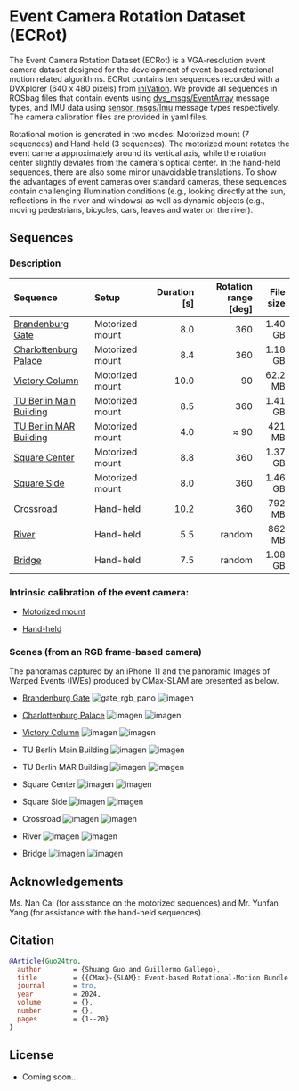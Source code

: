 # Event Camera Rotation Dataset (ECRot)
The Event Camera Rotation Dataset (ECRot) is a VGA-resolution event camera dataset designed for the development of event-based rotational motion related algorithms. ECRot contains ten sequences recorded with a DVXplorer (640 x 480 pixels) from [iniVation](https://inivation.com/). We provide all sequences in ROSbag files that contain events using [dvs_msgs/EventArray](https://github.com/uzh-rpg/rpg_dvs_ros/blob/master/dvs_msgs/msg/EventArray.msg) message types, and IMU data using [sensor_msgs/Imu](http://docs.ros.org/en/api/sensor_msgs/html/msg/Imu.html) message types respectively. The camera calibration files are provided in yaml files.

Rotational motion is generated in two modes: Motorized mount (7 sequences) and Hand-held (3 sequences). The motorized mount rotates the event camera approximately around its vertical axis, while the rotation center slightly deviates from the camera's optical center. In the hand-held sequences, there are also some minor unavoidable translations. To show the advantages of event cameras over standard cameras, these sequences contain challenging illumination conditions (e.g., looking directly at the sun, reflections in the river and windows) as well as dynamic objects (e.g., moving pedestrians, bicycles, cars, leaves and water on the river).

<!-- An event camera dataset for rotational motion study

## News

- TODO -->


## Sequences

### Description

| Sequence | Setup | Duration [s] | Rotation range [deg] | File size |
| :-----| :-----| ----: | ----: | ----: |
| [Brandenburg Gate](https://drive.google.com/drive/folders/1k8C2ngoSKyy9yZOoFwEZWAGs2Utygz5Z?usp=share_link) | Motorized mount | 8.0 | 360 | 1.40 GB |
| [Charlottenburg Palace](https://drive.google.com/drive/folders/1_1tGqoZB4BnVk4Vt4OnlNTCKV4oXzWw1?usp=share_link) | Motorized mount | 8.4 | 360 | 1.18 GB |
| [Victory Column](https://drive.google.com/drive/folders/1MbKtWNnaJ_l4iKyW8M0FA6McqKv-X3nc?usp=share_link) | Motorized mount  | 10.0 | 90 | 62.2 MB |
| [TU Berlin Main Building](https://drive.google.com/drive/folders/1LSo-IyDAQdHpMJwYjzcVXaM6Yms-8X6k?usp=share_link) | Motorized mount | 8.5 | 360 | 1.41 GB |
| [TU Berlin MAR Building](https://drive.google.com/drive/folders/1uX4DrY5YoCCyEClXmNiE90_fpoZIrED6?usp=share_link) | Motorized mount | 4.0 | $\approx$ 90 | 421 MB |
| [Square Center](https://drive.google.com/drive/folders/18gVBZSuy2qbyLIwg0kNjVy3_1gkuslia?usp=share_link) | Motorized mount  | 8.8 | 360 | 1.37 GB |
| [Square Side](https://drive.google.com/drive/folders/14hbk54NcUG6uOrsdKqaOzDprQyaxyvNX?usp=share_link) | Motorized mount | 8.0 | 360 | 1.46 GB |
| [Crossroad](https://drive.google.com/file/d/1misnorq_iyK-uMfZWadDMu0RxF10dMN9/view?usp=share_link) | Hand-held | 10.2 | 360 | 792 MB |
| [River](https://drive.google.com/drive/folders/1USBO6u9tgF-YVMqNABKMDEQwa3peOlH5?usp=share_link) | Hand-held | 5.5 | random | 862 MB |
| [Bridge](https://drive.google.com/drive/folders/1BArPM4voy290iZDDwnoOaBlLZ-YdTQqH?usp=share_link) | Hand-held | 7.5 | random | 1.08 GB |

### Intrinsic calibration of the event camera:

- [Motorized mount](https://drive.google.com/file/d/1NqmTqD_S-3Ff0YsgIvEJdnzrZ4Lu0lNy/view?usp=share_link)

- [Hand-held](https://drive.google.com/file/d/1c12Y8s3klhSWhw8D5xvoi7zOqdrMDt4m/view?usp=share_link)

### Scenes (from an RGB frame-based camera)

The panoramas captured by an iPhone 11 and the panoramic Images of Warped Events (IWEs) produced by CMax-SLAM are presented as below.

- [Brandenburg Gate](https://en.wikipedia.org/wiki/Brandenburg_Gate)
![gate_rgb_pano](images/panoramas/brandenburg_gate.jpg)
![imagen](images/exp_map/gate_pano_IWE_expscale-100.png)

- [Charlottenburg Palace](https://de.wikipedia.org/wiki/Schloss_Charlottenburg)
![imagen](images/panoramas/charlottenburg_palace.jpg)
![imagen](images/exp_map/palace_pano_IWE_expscale-100.png)

- [Victory Column](https://en.wikipedia.org/wiki/Berlin_Victory_Column)
![imagen](images/panoramas/victory_column.jpg)
![imagen](images/exp_map/victory_column_0-3.9_-30_exp_30.png)

- TU Berlin Main Building
![imagen](images/panoramas/tub_main_building.jpg)
![imagen](images/exp_map/main_building_pano_IWE_expscale-100.png)

- TU Berlin MAR Building
![imagen](images/panoramas/tub_mar_building.jpg)
![imagen](images/exp_map/mar_building_0-3.8_-30_exp_50.png)

- Square Center
![imagen](images/panoramas/square_center.jpg)
![imagen](images/exp_map/square_center_0-8_-90_exp_100.png)

- Square Side
![imagen](images/panoramas/square_side.jpg)
![imagen](images/exp_map/square_side_0-7.5_-90_exp_100.png)

- Crossroad
![imagen](images/panoramas/crossroad.jpg)
![imagen](images/exp_map/crossroad_pano_IWE_expscale-100.png)

- River
![imagen](images/panoramas/river.jpg)
![imagen](images/exp_map/river_0-5_0_exp_100.png)

- Bridge
![imagen](images/panoramas/bridge.jpg)
![imagen](images/exp_map/bridge_0-7_0_exp_100.png)

## Acknowledgements
Ms. Nan Cai (for assistance on the motorized sequences) and Mr. Yunfan Yang (for assistance with the hand-held sequences).

## Citation

```bibtex
@Article{Guo24tro,
  author        = {Shuang Guo and Guillermo Gallego},
  title         = {{CMax}-{SLAM}: Event-based Rotational-Motion Bundle Adjustment and {SLAM} System using Contrast Maximization},
  journal       = tro,
  year          = 2024,
  volume        = {},
  number        = {},
  pages         = {1--20}
}
```

## License

- Coming soon...
